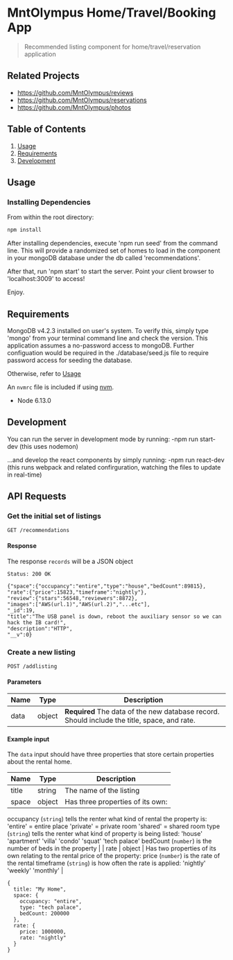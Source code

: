 # MntOlympus Home/Travel/Booking App

> Recommended listing component for home/travel/reservation application

## Related Projects

  - https://github.com/MntOlympus/reviews
  - https://github.com/MntOlympus/reservations
  - https://github.com/MntOlympus/photos

## Table of Contents

1. [Usage](#Usage)
1. [Requirements](#requirements)
1. [Development](#development)

## Usage

### Installing Dependencies

From within the root directory:

```sh
npm install
```

After installing dependencies, execute 'npm run seed' from the command line. This will provide a randomized set of homes to load in the component in your mongoDB database under the db called 'recommendations'.

After that, run 'npm start' to start the server. Point your client browser to 'localhost:3009' to access!

Enjoy.

## Requirements
MongoDB v4.2.3 installed on user's system. To verify this, simply type 'mongo' from your terminal command line and check the version.
This application assumes a no-password access to mongoDB. Further configuation would be required in the ./database/seed.js file to require password access for seeding the database.

Otherwise, refer to [Usage](#Usage)

An `nvmrc` file is included if using [nvm](https://github.com/creationix/nvm).

- Node 6.13.0

## Development
You can run the server in development mode by running:
-npm run start-dev (this uses nodemon)

...and develop the react components by simply running:
-npm run react-dev (this runs webpack and related confirguration, watching the files to update in real-time)


## API Requests
### Get the initial set of listings

```
GET /recommendations
```

#### Response
The response `records` will be a JSON object

`Status: 200 OK`
```
{"space":{"occupancy":"entire","type":"house","bedCount":89815},
"rate":{"price":15823,"timeframe":"nightly"},
"review":{"stars":56548,"reviewers":8872},
"images":["AWS(url.1)","AWS(url.2)","...etc"],
"_id":19,
"title":"The USB panel is down, reboot the auxiliary sensor so we can hack the IB card!",
"description":"HTTP",
"__v":0}
```

### Create a new listing

```
POST /addlisting
```

#### Parameters
| Name | Type | Description |
| ---- | ---- | ----------- |
| data | object | **Required** The data of the new database record. Should include the title, space, and rate. |

#### Example input
The `data` input should have three properties that store certain properties about the rental home.

| Name | Type | Description |
| --- | --- | --- |
|  title | string | The name of the listing |
| space  | object | Has three properties of its own:
occupancy (`string`) tells the renter what kind of rental the property is:
  'entire' = entire place
  'private' = private room
  'shared' = shared room
type (`string`) tells the renter what kind of property is being listed:
 'house'
 'apartment'
 'villa'
 'condo'
 'squat'
 'tech palace'
bedCount (`number`) is the number of beds in the property
|
| rate | object | Has two properties of its own relating to the rental price of the property: price (`number`) is the rate of the rental timeframe (`string`) is how often the rate is applied:
 'nightly'
 'weekly'
 'monthly'
|

```
{
  title: "My Home",
  space: {
    occupancy: "entire",
    type: "tech palace",
    bedCount: 200000
  },
  rate: {
    price: 1000000,
    rate: "nightly"
  }
}
```